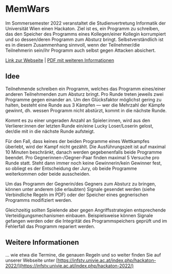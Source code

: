 # MemWars
Im Sommersemester 2022 veranstaltet die Studienvertretung Informatik der Universität Wien einen Hackaton. Ziel ist es, ein Programm zu schreiben, das den Speicher des Programms eines Kollegen/einer Kollegin korrumpiert und so dessen/deren Programm zum Absturz bringt. Selbstverständlich ist es in diesem Zusammenhang sinnvoll, wenn der Teilnehmer/die Teilnehmerin sein/ihr Programm auch selbst gegen Attacken absichert.

[Link zur Webseite](https://infstv.univie.ac.at/index.php/hackaton-2022/) | [PDF mit weiteren Informationen](http://homepage.univie.ac.at/nikolaus.suess/Hackaton_SS2022_Ausschreibung.pdf)

## Idee
Teilnehmende schreiben ein Programm, welches das Programm eines/einer anderen Teilnehmenden zum Absturz bringt. Pro Runde treten jeweils zwei Programme gegen einander an. Um den Glücksfaktor möglichst gering zu halten, besteht eine Runde aus 3 Kämpfen — wer die Mehrzahl der Kämpfe gewinnt, dh. wessen Programm nicht abstürzt, kommt in die nächste Runde.

Kommt es zu einer ungeraden Anzahl an Spieler:innen, wird aus den Verlierer:innen der letzten Runde ein/eine Lucky Loser/Loserin gelost, der/die mit in die nächste Runde aufsteigt.

Für den Fall, dass keines der beiden Programme eines Wettkampfes überlebt, wird der Kampf nicht gezählt. Die Ausführungszeit ist auf maximal 10 Minuten beschränkt, danach werden gegebenenfalls beide Programme beendet. Pro Gegnerinnen-/Gegner-Paar finden maximal 5 Versuche pro Runde statt. Steht dann immer noch keine Gewinnerin/kein Gewinner fest, so obliegt es der Entscheidung der Jury, ob beide Programme weiterkommen oder beide ausscheiden.

Um das Programm der Gegnerin/des Gegners zum Absturz zu bringen, können unter anderem (die erlaubten) Signale gesendet werden (siehe Verbindliche Regeln im PDF) oder der Speicher eines gegnerischen Programms modifiziert werden.

Gleichzeitig sollten Spielende aber gegen Angriffsstrategien entsprechende Verteidigungsmechanismen einbauen. Beispielsweise können Signale gefangen werden oder die Integrität des Programmspeichers geprüft und im Fehlerfall das Programm repariert werden.

## Weitere Informationen
... wie etwa die Termine, die genauen Regeln und so weiter finden Sie auf unserer Webseite unter [https://infstv.univie.ac.at/index.php/hackaton-2022/](https://infstv.univie.ac.at/index.php/hackaton-2022/)